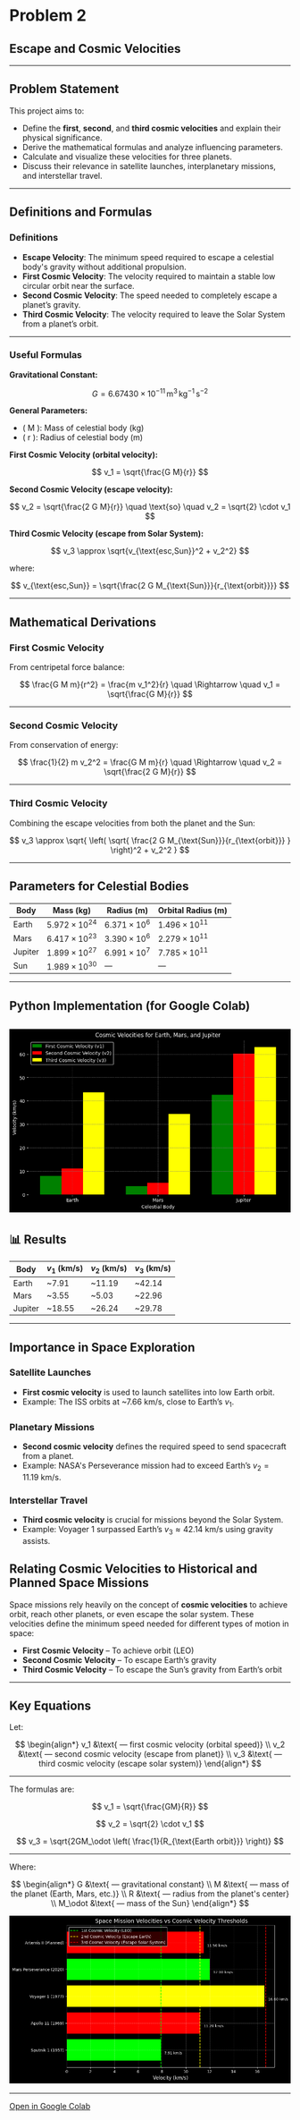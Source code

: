 # Problem 2

##  Escape and Cosmic Velocities



---

##  Problem Statement

This project aims to:

- Define the **first**, **second**, and **third cosmic velocities** and explain their physical significance.
- Derive the mathematical formulas and analyze influencing parameters.
- Calculate and visualize these velocities for three planets.
- Discuss their relevance in satellite launches, interplanetary missions, and interstellar travel.

---

##  Definitions and Formulas

###  Definitions

- **Escape Velocity**: The minimum speed required to escape a celestial body's gravity without additional propulsion.
- **First Cosmic Velocity**: The velocity required to maintain a stable low circular orbit near the surface.
- **Second Cosmic Velocity**: The speed needed to completely escape a planet’s gravity.
- **Third Cosmic Velocity**: The velocity required to leave the Solar System from a planet’s orbit.

---

###  Useful Formulas

**Gravitational Constant:**

$$ G = 6.67430 \times 10^{-11} \, \text{m}^3 \, \text{kg}^{-1} \, \text{s}^{-2} $$

**General Parameters:**

- \( M \): Mass of celestial body (kg)  
- \( r \): Radius of celestial body (m)

**First Cosmic Velocity (orbital velocity):**

$$ v_1 = \sqrt{\frac{G M}{r}} $$

**Second Cosmic Velocity (escape velocity):**

$$ v_2 = \sqrt{\frac{2 G M}{r}} \quad \text{so} \quad v_2 = \sqrt{2} \cdot v_1 $$

**Third Cosmic Velocity (escape from Solar System):**

$$
v_3 \approx \sqrt{v_{\text{esc,Sun}}^2 + v_2^2}
$$

where:

$$
v_{\text{esc,Sun}} = \sqrt{\frac{2 G M_{\text{Sun}}}{r_{\text{orbit}}}}
$$

---

##  Mathematical Derivations

###  First Cosmic Velocity

From centripetal force balance:

$$
\frac{G M m}{r^2} = \frac{m v_1^2}{r}
\quad \Rightarrow \quad
v_1 = \sqrt{\frac{G M}{r}}
$$

---

###  Second Cosmic Velocity

From conservation of energy:

$$
\frac{1}{2} m v_2^2 = \frac{G M m}{r}
\quad \Rightarrow \quad
v_2 = \sqrt{\frac{2 G M}{r}}
$$

---

###  Third Cosmic Velocity

Combining the escape velocities from both the planet and the Sun:

$$
v_3 \approx \sqrt{
\left( \sqrt{ \frac{2 G M_{\text{Sun}}}{r_{\text{orbit}}} } \right)^2 + v_2^2
}
$$

---

##  Parameters for Celestial Bodies

| Body     | Mass (kg)                    | Radius (m)                 | Orbital Radius (m)           |
|----------|------------------------------|-----------------------------|-------------------------------|
| Earth    | $5.972 \times 10^{24}$       | $6.371 \times 10^6$         | $1.496 \times 10^{11}$        |
| Mars     | $6.417 \times 10^{23}$       | $3.390 \times 10^6$         | $2.279 \times 10^{11}$        |
| Jupiter  | $1.899 \times 10^{27}$       | $6.991 \times 10^7$         | $7.785 \times 10^{11}$        |
| Sun      | $1.989 \times 10^{30}$       | —                           | —                             |

---

##  Python Implementation (for Google Colab)

![alt text](image-1.png)
---

## 📊 Results

| Body     | $v_1$ (km/s) | $v_2$ (km/s) | $v_3$ (km/s) |
|----------|--------------|--------------|--------------|
| Earth    | ~7.91        | ~11.19       | ~42.14       |
| Mars     | ~3.55        | ~5.03        | ~22.96       |
| Jupiter  | ~18.55       | ~26.24       | ~29.78       |

---

##  Importance in Space Exploration

###  Satellite Launches

- **First cosmic velocity** is used to launch satellites into low Earth orbit.
- Example: The ISS orbits at ~7.66 km/s, close to Earth’s $v_1$.

###  Planetary Missions

- **Second cosmic velocity** defines the required speed to send spacecraft from a planet.
- Example: NASA's Perseverance mission had to exceed Earth’s $v_2 = 11.19\ \text{km/s}$.

###  Interstellar Travel

- **Third cosmic velocity** is crucial for missions beyond the Solar System.
- Example: Voyager 1 surpassed Earth’s $v_3 \approx 42.14\ \text{km/s}$ using gravity assists.


##  Relating Cosmic Velocities to Historical and Planned Space Missions

Space missions rely heavily on the concept of **cosmic velocities** to achieve orbit, reach other planets, or even escape the solar system. These velocities define the minimum speed needed for different types of motion in space:


- **First Cosmic Velocity** – To achieve orbit (LEO)
- **Second Cosmic Velocity** – To escape Earth’s gravity
- **Third Cosmic Velocity** – To escape the Sun’s gravity from Earth’s orbit

---


##  Key Equations

Let:

$$
\begin{align*}
v_1 &\text{ — first cosmic velocity (orbital speed)} \\
v_2 &\text{ — second cosmic velocity (escape from planet)} \\
v_3 &\text{ — third cosmic velocity (escape solar system)}
\end{align*}
$$

---

The formulas are:

$$
v_1 = \sqrt{\frac{GM}{R}}
$$

$$
v_2 = \sqrt{2} \cdot v_1
$$

$$
v_3 = \sqrt{2GM_\odot \left( \frac{1}{R_{\text{Earth orbit}}} \right)}
$$

---

Where:

$$
\begin{align*}
G &\text{ — gravitational constant} \\
M &\text{ — mass of the planet (Earth, Mars, etc.)} \\
R &\text{ — radius from the planet's center} \\
M_\odot &\text{ — mass of the Sun}
\end{align*}
$$

![alt text](image-5.png)

---

[Open in Google Colab](https://colab.research.google.com/drive/1IO4Mrd2AMHcfg7q5VWXzSpWjNxdjh7bd?usp=sharing)